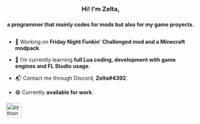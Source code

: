 <h3 align = "center">Hi! I'm Zelta,<h3>
<h4 align = "center">a programmer that mainly codes for mods but also for my game proyects.
<p> </h4>
  <h2> </h2>

-  🔧 Working on **Friday Night Funkin' Challenged mod and a Minecraft modpack**.

-  📖 I’m currently learning **full Lua coding, development with game engines and FL Studio usage**.

-  📬 Contact me through Discord, **Zelta#4392**.

-  🟢 Currently **available for work**.
  
<p align="left"> <a href="https://www.imgur.com" target="_blank" rel="noreferrer"> <img src="https://imgur.com/a/Sy8FQRu" alt="python" width="40" height="40"/> </a> </p>
